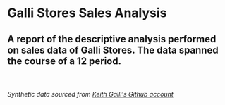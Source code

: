 # Galli Stores Sales Analysis

## A report of the descriptive analysis performed on sales data of Galli Stores. The data spanned the course of a 12 period.
<br>





###### Synthetic data sourced from [Keith Galli's Github account](https://github.com/KeithGalli/Pandas-Data-Science-Tasks/tree/master/SalesAnalysis/Sales_Data)
